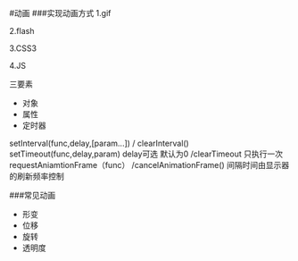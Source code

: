 #动画
###实现动画方式
1.gif

2.flash

3.CSS3

4.JS


三要素

- 对象   
- 属性 
- 定时器

setInterval(func,delay,[param...]) / clearInterval()
setTimeout(func,delay,param)   delay可选 默认为0 /clearTimeout 只执行一次
requestAniamtionFrame（func） /cancelAnimationFrame()   间隔时间由显示器的刷新频率控制 


###常见动画

- 形变
- 位移
- 旋转
- 透明度